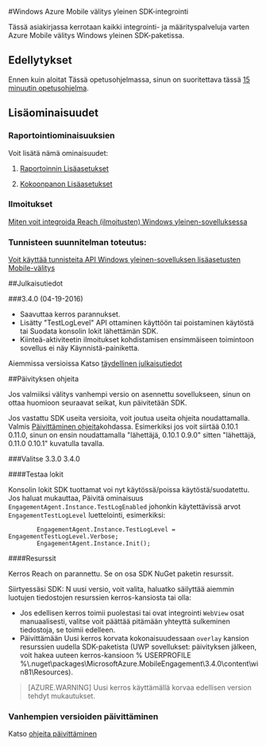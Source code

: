 <properties
    pageTitle="Windows SDK yleinen-integrointi"
    description="Windowsin yleinen integrointi SDK for Azure Mobile välitys"                                     
    services="mobile-engagement"
    documentationCenter="mobile"
    authors="piyushjo"
    manager="dwrede"
    editor="" />

<tags
    ms.service="mobile-engagement"
    ms.workload="mobile"
    ms.tgt_pltfrm="mobile-windows-store"
    ms.devlang="dotnet"
    ms.topic="article"
    ms.date="08/12/2016"
    ms.author="piyushjo;ricksal" />

#<a name="windows-universal-sdk-integration-for-azure-mobile-engagement"></a>Windows Azure Mobile välitys yleinen SDK-integrointi

Tässä asiakirjassa kerrotaan kaikki integrointi- ja määrityspalveluja varten Azure Mobile välitys Windows yleinen SDK-paketissa.

## <a name="prerequisites"></a>Edellytykset

Ennen kuin aloitat Tässä opetusohjelmassa, sinun on suoritettava tässä [15 minuutin opetusohjelma](mobile-engagement-windows-store-dotnet-get-started.md).

## <a name="advanced-features"></a>Lisäominaisuudet

### <a name="reporting-features"></a>Raportointiominaisuuksien
Voit lisätä nämä ominaisuudet:

1. [Raportoinnin Lisäasetukset](mobile-engagement-windows-store-advanced-reporting.md)

2. [Kokoonpanon Lisäasetukset](mobile-engagement-windows-store-advanced-configuration.md)

### <a name="notifications"></a>Ilmoitukset

[Miten voit integroida Reach (ilmoitusten) Windows yleinen-sovelluksessa](mobile-engagement-windows-store-integrate-engagement-reach.md)

### <a name="tag-plan-implementation"></a>Tunnisteen suunnitelman toteutus:

[Voit käyttää tunnisteita API Windows yleinen-sovelluksen lisäasetusten Mobile-välitys](mobile-engagement-windows-store-use-engagement-api.md)

##<a name="release-notes"></a>Julkaisutiedot

###<a name="340-04192016"></a>3.4.0 (04-19-2016)

-   Saavuttaa kerros parannukset.
-   Lisätty "TestLogLevel" API ottaminen käyttöön tai poistaminen käytöstä tai Suodata konsolin lokit lähettämän SDK.
-   Kiinteä-aktiviteetin ilmoitukset kohdistamisen ensimmäiseen toimintoon sovellus ei näy Käynnistä-painiketta.

Aiemmissa versioissa Katso [täydellinen julkaisutiedot](mobile-engagement-windows-store-release-notes.md)

##<a name="upgrade-procedures"></a>Päivityksen ohjeita

Jos valmiiksi välitys vanhempi versio on asennettu sovellukseen, sinun on ottaa huomioon seuraavat seikat, kun päivitetään SDK.

Jos vastattu SDK useita versioita, voit joutua useita ohjeita noudattamalla. Valmis [Päivittäminen ohjeita](mobile-engagement-windows-store-upgrade-procedure.md)kohdassa. Esimerkiksi jos voit siirtää 0.10.1 0.11.0, sinun on ensin noudattamalla "lähettäjä, 0.10.1 0.9.0" sitten "lähettäjä, 0.11.0 0.10.1" kuvatulla tavalla.

###<a name="from-330-to-340"></a>Valitse 3.3.0 3.4.0

####<a name="test-logs"></a>Testaa lokit

Konsolin lokit SDK tuottamat voi nyt käytössä/poissa käytöstä/suodatettu. Jos haluat mukauttaa, Päivitä ominaisuus `EngagementAgent.Instance.TestLogEnabled` johonkin käytettävissä arvot `EngagementTestLogLevel` luettelointi, esimerkiksi:

            EngagementAgent.Instance.TestLogLevel = EngagementTestLogLevel.Verbose;
            EngagementAgent.Instance.Init();

####<a name="resources"></a>Resurssit

Kerros Reach on parannettu. Se on osa SDK NuGet paketin resurssit.

Siirtyessäsi SDK: N uusi versio, voit valita, haluatko säilyttää aiemmin luotujen tiedostojen resurssien kerros-kansiosta tai olla:

* Jos edellisen kerros toimii puolestasi tai ovat integrointi `WebView` osat manuaalisesti, valitse voit päättää pitämään yhteyttä sulkeminen tiedostoja, se toimii edelleen.
* Päivittämään Uusi kerros korvata kokonaisuudessaan `overlay` kansion resurssien uudella SDK-paketista (UWP sovellukset: päivityksen jälkeen, voit hakea uuteen kerros-kansioon % USERPROFILE %\\.nuget\packages\MicrosoftAzure.MobileEngagement\3.4.0\content\win81\Resources).

> [AZURE.WARNING] Uusi kerros käyttämällä korvaa edellisen version tehdyt mukautukset.

### <a name="upgrade-from-older-versions"></a>Vanhempien versioiden päivittäminen

Katso [ohjeita päivittäminen](mobile-engagement-windows-store-upgrade-procedure.md)
